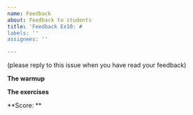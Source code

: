 ```yaml
---
name: Feedback
about: Feedback to students
title: 'Feedback Ex10: #
labels: ''
assignees: ''

---
```

(please reply to this issue when you have read your feedback)

**The warmup**

**The exercises**

**Score: **
